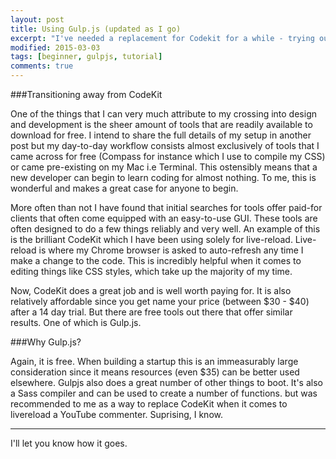 ```yaml
---
layout: post
title: Using Gulp.js (updated as I go)
excerpt: "I've needed a replacement for Codekit for a while - trying out Gulp"
modified: 2015-03-03
tags: [beginner, gulpjs, tutorial]
comments: true
---
```


###Transitioning away from CodeKit

One of the things that I can very much attribute to my crossing into design and development is the sheer amount of tools that are readily available to download for free. I intend to share the full details of my setup in another post but my day-to-day workflow consists almost exclusively of tools that I came across for free (Compass for instance which I use to compile my CSS) or came pre-existing on my Mac i.e Terminal. This ostensibly means that a new developer can begin to learn coding for almost nothing. To me, this is wonderful and makes a great case for anyone to begin.

More often than not I have found that initial searches for tools offer paid-for clients that often come equipped with an easy-to-use GUI. These tools are often designed to do a few things reliably and very well. An example of this is the brilliant CodeKit which I have been using solely for live-reload. Live-reload is where my Chrome browser is asked to auto-refresh any time I make a change to the code. This is incredibly helpful when it comes to editing things like CSS styles, which take up the majority of my time.

Now, CodeKit does a great job and is well worth paying for. It is also relatively affordable since you get name your price (between $30 - $40) after a 14 day trial. But there are free tools out there that offer similar results. One of which is Gulp.js.

###Why Gulp.js?

Again, it is free. When building a startup this is an immeasurably large consideration since it means resources (even $35) can be better used elsewhere. Gulpjs also does a great number of other things to boot. It's also a Sass compiler and can be used to create a number of functions. but was recommended to me as a way to replace CodeKit when it comes to livereload a YouTube commenter. Suprising, I know. 

***

I'll let you know how it goes.




